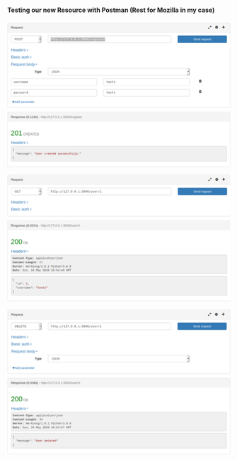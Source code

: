 #### Testing our new Resource with Postman (Rest for Mozilla in my case)

![Register user](register.png)

![Get User](getUser.png)

![Delete user](deleteUser.png)
